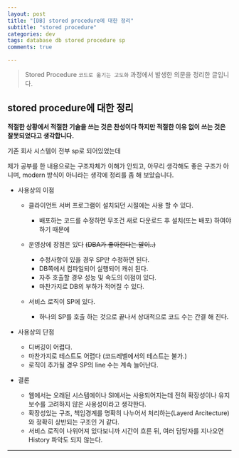 ```yaml
---  
layout: post  
title: "[DB] stored procedure에 대한 정리"  
subtitle: "stored procedure"  
categories: dev
tags: database db stored procedure sp
comments: true  

---
```

> Stored Procedure `코드로 옮기는 고도화` 과정에서 발생한 의문을 정리한 글입니다.

## stored procedure에 대한 정리

__적절한 상황에서 적절한 기술을 쓰는 것은 찬성이다 하지만 적절한 이유 없이 쓰는 것은 잘못되었다고 생각합니다.__

기존 회사 시스템이 전부 sp로 되어있었는데

제가 공부를 한 내용으로는 구조자체가 이해가 안되고, 아무리 생각해도 좋은 구조가 아니며, modern 방식이 아니라는 생각에 정리를 좀 해 보았습니다.

* 사용상의 이점
  * 클라이언트 서버 프로그램이 설치되던 시절에는 사용 할 수 있다.
    * 배포하는 코드를 수정하면 무조건 새로 다운로드 후 설치(또는 배포) 하여야 하기 때문에

  * 운영상에 장점은 있다 ~~(DBA가 좋아한다는 말이..)~~
    * 수정사항이 있을 경우 SP만 수정하면 된다.
    * DB쪽에서 컴파일되어 실행되어 캐쉬 된다.
    * 자주 호출할 경우 성능 및 속도의 이점이 있다.
    * 마찬가지로 DB의 부하가 적어질 수 있다.

  * 서비스 로직이 SP에 있다.
    * 하나의 SP를 호출 하는 것으로 끝나서 상대적으로 코드 수는 간결 해 진다.


* 사용상의 단점
  * 디버깅이 어렵다.
  * 마찬가지로 테스트도 어렵다 (코드레벨에서의 테스트는 불가.)
  * 로직이 추가될 경우 SP의 line 수는 계속 늘어난다.

* 결론

  * 웹에서는 오래된 시스템에이나 SI에서는 사용되어지는데 전혀 확장성이나 유지보수를 고려하지 않은 사용성이라고 생각한다.
  * 확장성있는 구조, 책임경계를 명확히 나누어서 처리하는(Layerd Arcitecture)와 정확히 상반되는 구조인 거 같다.
  * 서비스 로직이 나위어져 있다보니까 시간이 흐른 뒤, 여러 담당자를 지나오면 History 파악도 되지 않는다.



---